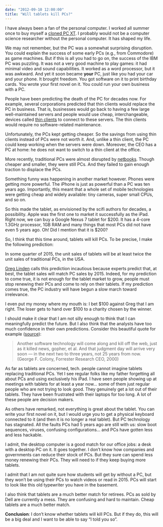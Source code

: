 ```yaml
---
date: "2012-09-10 12:00:00"
title: "Will tablets kill PCs?"
---
```




I have always been a fan of the personal computer. I worked all summer once to buy myself a [cloned PC XT](https://en.wikipedia.org/wiki/PC_XT). I probably would not be a computer science researcher without the personal computer. It has shaped my life. 

We may not remember, but the PC was a somewhat surprising disruption. You could explain the success of some early PCs (e.g., from Commodore) as game machines. But if this is all you had to go on, the success of the IBM PC was puzzling. It was not a very good machine to play games: it had minimal video and sound capabilities. It worked as a word processor, but it was awkward. And yet it soon became __your__ PC, just like you had your car and your phone. It brought freedom. You got software on it to print birthday cards. You wrote your first novel on it. You could run your own business with a PC.

People have been predicting the death of the PC for decades now. For example, several corporations predicted that thin clients would replace the PC in business. That is, businesses would go back to having a few large well-maintained servers and people would use cheap, interchangeable, devices called [thin clients](https://en.wikipedia.org/wiki/Thin_client) to connect to these servers. The thin clients would require no software-related maintenance. 

Unfortunately, the PCs kept getting cheaper. So the savings from using thin clients instead of PCs were not worth it. And, unlike a thin client, the PC could keep working when the servers were down. Moreover, the CEO has a PC at home: he does not want to switch to a thin client at the office.

More recently, traditional PCs were almost disrupted by [netbooks](https://en.wikipedia.org/wiki/Netbook). Though cheaper and smaller, they were still PCs. And they failed to gain enough traction to displace the PCs.

Something funny was happening in another market however. Phones were getting more powerful. The iPhone is just as powerful than a PC was ten years ago. Importantly, this meant that a whole set of mobile technologies were getting cheap and widely available: tiny cameras, super small CPUs, and so on.

So this made the tablet, as envisioned by the scifi authors for decades, a possibility. Apple was the first one to market it successfully as the iPad. Right now, we can buy a Google Nexus 7 tablet for $200. It has a 4-core 1.3GHz processor, 1GB RAM and many things that most PCs did not have even 5 years ago. Oh! Did I mention that it is $200?

So, I think that this time around, tablets will kill PCs. To be precise, I make the following prediction:

> 
In some quarter of 2015, the unit sales of tablets will be at least twice the unit sales of traditional PCs, in the USA.


[Greg Linden](http://glinden.blogspot.ca/) calls this prediction incautious because experts predict that, at best, the tablet sales will match PC sales by 2015. Indeed, for my prediction to come true, it is not enough for the tablet market to grow, people must stop renewing their PCs and come to rely on their tablets. If my prediction comes true, the PC industry will have begun a slow march toward irrelevance.

I even put my money where my mouth is: I bet $100 against Greg that I am right. The loser gets to hand over $100 to a charity chosen by the winner.

I should make it clear that I am not silly enough to think that I can meaningfully predict the future. But I also think that the analysts have too much confidence in their own predictions. Consider this beautiful quote for example ([source](https://plus.google.com/+JohnCook/posts/Ym2snGGzdQd)):

> Another software technology will come along and kill off the web, just as it killed news, gopher, et al. And that judgment day will arrive very soon &#8212; in the next two to three years, not 25 years from now. (George F. Colony, Forrester Research CEO, 2000)


As far as tablets are concerned, tech. people cannot imagine tablets replacing traditional PCs. Yet I see regular folks like my father forgetting all about PCs and using exclusively his iPad. I have seen people showing up at meetings with tablets for at least a year now&hellip; some of them just regular people who are not trying to look good. They genuinely get a lot out of their tablets. They have been frustrated with their laptops for too long. A lot of these people are decision makers.

As others have remarked, not everything is great about the tablet. You can write your first novel on it, but I would urge you to get a physical keyboard connected to it (and then it is no longer a real tablet). But PC technology has stagnated. All the faults PCs had 5 years ago are still with us: slow boot sequences, viruses, confusing configurations&hellip; and PCs have gotten less and less hackable.

I admit, the desktop computer is a good match for our office jobs: a desk with a desktop PC on it. It goes together. I don&rsquo;t know how companies and governments can reduce their stock of PCs. But they sure can spend less money renewing their PCs. They will need to if they keep buying more tablets.

I admit that I am not quite sure how students will get by without a PC, but they won&rsquo;t be using their PCs to watch videos or read in 2015. PCs will start to look like this old typewriter you have in the basement. 

I also think that tablets are a much better match for retirees. PCs as sold by Dell are currently a mess. They are confusing and hard to maintain. Cheap tablets are a much better match.

__Conclusion__: I don&rsquo;t know whether tablets will kill PCs. But if they do, this will be a big deal and I want to be able to say &ldquo;I told you so&rdquo;.

